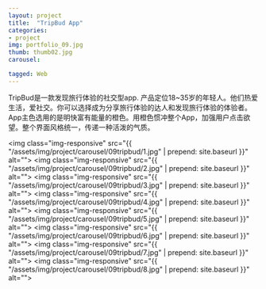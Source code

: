 ```yaml
---
layout: project
title:  "TripBud App"
categories:
- project
img: portfolio_09.jpg
thumb: thumb02.jpg
carousel:

tagged: Web
---
```

TripBud是一款发现旅行体验的社交型app.
产品定位18~35岁的年轻人。他们热爱生活，爱社交。你可以选择成为分享旅行体验的达人和发现旅行体验的体验者。App主色选用的是明快富有能量的橙色。用橙色惯冲整个App，加强用户点击欲望。整个界面风格统一，传递一种活泼的气质。

<img class="img-responsive" src="{{ "/assets/img/project/carousel/09tripbud/1.jpg" | prepend: site.baseurl }}" alt="">
<img class="img-responsive" src="{{ "/assets/img/project/carousel/09tripbud/2.jpg" | prepend: site.baseurl }}" alt="">
<img class="img-responsive" src="{{ "/assets/img/project/carousel/09tripbud/3.jpg" | prepend: site.baseurl }}" alt="">
<img class="img-responsive" src="{{ "/assets/img/project/carousel/09tripbud/4.jpg" | prepend: site.baseurl }}" alt="">
<img class="img-responsive" src="{{ "/assets/img/project/carousel/09tripbud/5.jpg" | prepend: site.baseurl }}" alt="">
<img class="img-responsive" src="{{ "/assets/img/project/carousel/09tripbud/6.jpg" | prepend: site.baseurl }}" alt="">
<img class="img-responsive" src="{{ "/assets/img/project/carousel/09tripbud/7.jpg" | prepend: site.baseurl }}" alt="">
<img class="img-responsive" src="{{ "/assets/img/project/carousel/09tripbud/8.jpg" | prepend: site.baseurl }}" alt="">


